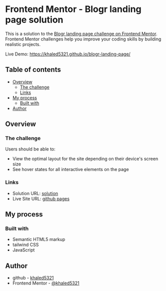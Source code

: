 # Frontend Mentor - Blogr landing page solution

This is a solution to the [Blogr landing page challenge on Frontend Mentor](https://www.frontendmentor.io/challenges/blogr-landing-page-EX2RLAApP). Frontend Mentor challenges help you improve your coding skills by building realistic projects. 

Live Demo: https://khaled5321.github.io/blogr-landing-page/

## Table of contents

- [Overview](#overview)
  - [The challenge](#the-challenge)
  - [Links](#links)
- [My process](#my-process)
  - [Built with](#built-with)
- [Author](#author)

## Overview

### The challenge

Users should be able to:

- View the optimal layout for the site depending on their device's screen size
- See hover states for all interactive elements on the page

### Links

- Solution URL: [solution](https://www.frontendmentor.io/solutions/responsive-landing-page-using-tailwind-css--dxGCZno8)
- Live Site URL: [github pages](https://khaled5321.github.io/blogr-landing-page/)

## My process

### Built with

- Semantic HTML5 markup
- tailwind CSS
- JavaScript

## Author

- github - [khaled5321](https://github.com/khaled5321)
- Frontend Mentor - [@khaled5321](https://www.frontendmentor.io/profile/khaled5321)
